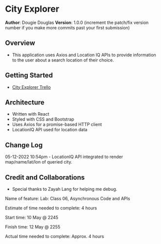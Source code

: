 # City Explorer

**Author**: Dougie Douglas
**Version**: 1.0.0 (increment the patch/fix version number if you make more commits past your first submission)

## Overview

- This application uses Axios and Location IQ APIs to provide information to the user about a search location of their choice.

## Getting Started

- [City Explorer Trello](https://trello.com/b/KN8qGMon/dougies-city-explorer)

## Architecture

- Written with React
- Styled with CSS and Bootstrap
- Uses Axios for a promise-based HTTP client
- LocationIQ API used for location data

## Change Log

05-12-2022 10:54pm -
LocationIQ API integrated to render map/name/lat/lon of queried city.

## Credit and Collaborations

- Special thanks to Zayah Lang for helping me debug.

Name of feature: Lab: Class 06, Asynchronous Code and APIs

Estimate of time needed to complete: 4 hours

Start time: 10 May @ 2245

Finish time: 12 May @ 2255

Actual time needed to complete: Approx. 4 hours
